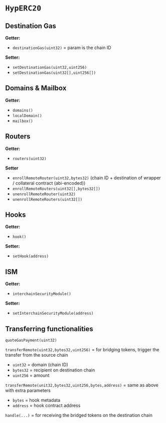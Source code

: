 # `HypERC20`

## Destination Gas

**Getter:**
- `destinationGas(uint32)` = param is the chain ID

**Setter:**
- `setDestinationGas(uint32,uint256)`
- `setDestinationGas(uint32[],uint256[])`

## Domains & Mailbox

**Getter:**
- `domains()`
- `localDomain()`
- `mailbox()`


## Routers

**Getter:**
- `routers(uint32)`

**Setter**
- `enrollRemoteRouter(uint32,bytes32)` (chain ID + destination of wrapper / collateral contract (abi-encoded))
- `enrollRemoteRouters(uint32[],bytes32[])`
- `unenrollRemoteRouter(uint32)`
- `unenrollRemoteRouters(uint32[])`

## Hooks

**Getter:**
- `hook()`

**Setter:**
- `setHook(address)`

## ISM

**Getter:**
- `interchainSecurityModule()`

**Setter:**
- `setInterchainSecurityModule(address)`

## Transferring functionalities

`quoteGasPayment(uint32)`

`transferRemote(uint32,bytes32,uint256)` = for bridging tokens, trigger the transfer from the source chain
- `uint32` = domain (chain ID)
- `bytes32` = recipient on destination chain
- `uint256` = amount

`transferRemote(unit32,bytes32,uint256,bytes,address)` = same as above with extra parameters
- `bytes` = hook metadata
- `address` = hook contract address

`handle(...)` = for receiving the bridged tokens on the destination chain
